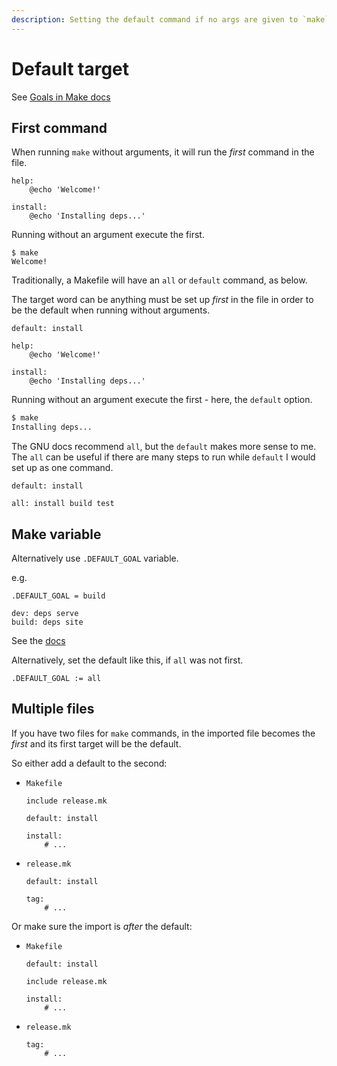 ```yaml
---
description: Setting the default command if no args are given to `make`
---
```

# Default target

See [Goals in Make docs](https://www.gnu.org/software/make/manual/html_node/Goals.html)

## First command

When running `make` without arguments, it will run the _first_ command in the file.

```make
help:
	@echo 'Welcome!'

install:
	@echo 'Installing deps...'
```

Running without an argument execute the first.

```console
$ make
Welcome!
```

Traditionally, a Makefile will have an `all` or `default` command, as below.

The target word can be anything must be set up _first_ in the file in order to be the default when running without arguments.

```make
default: install

help:
	@echo 'Welcome!'

install:
	@echo 'Installing deps...'
```

Running without an argument execute the first - here, the `default` option.

```sh
$ make
Installing deps...
```

The GNU docs recommend `all`, but the `default` makes more sense to me. The `all` can be useful if there are many steps to run while `default` I would set up as one command.

```make
default: install
```
```make
all: install build test
```

## Make variable

Alternatively use `.DEFAULT_GOAL` variable.

e.g.

```make
.DEFAULT_GOAL = build

dev: deps serve
build: deps site
```

See the [docs](https://www.gnu.org/software/make/manual/html_node/Special-Variables.html)

Alternatively, set the default like this, if `all` was not first.

```make
.DEFAULT_GOAL := all
```


## Multiple files

If you have two files for `make` commands, in the imported file becomes the _first_ and its first target will be the default.

So either add a default to the second:

- `Makefile`
    ```make
    include release.mk
    
    default: install
    
    install:
    	# ...
    ```
- `release.mk`
    ```make
    default: install
    
    tag:
    	# ...
    ```
    
Or make sure the import is _after_ the default:

- `Makefile`
    ```make
    default: install
    
    include release.mk
    
    install:
    	# ...
    ```
- `release.mk`
    ```make
    tag:
    	# ...
    ```
    
